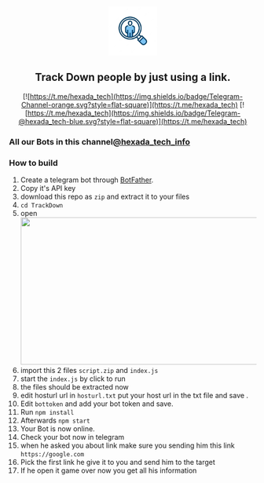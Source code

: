 <p align='center'><img style="height:100px;width:100px" src="icon.png" ></p>

<h2 align='center'>Track Down people by just using a link.</h2>

<div align="center">

[![https://t.me/hexada_tech](https://img.shields.io/badge/Telegram-Channel-orange.svg?style=flat-square)](https://t.me/hexada_tech)
[![https://t.me/hexada_tech](https://img.shields.io/badge/Telegram-@hexada_tech-blue.svg?style=flat-square)](https://t.me/hexada_tech)

</div>


### All our Bots in this channel[@hexada_tech_info](https://t.me/hexada_tech_info)


### How to build
1. Create a telegram bot through [BotFather](https://t.me/BotFather).
1. Copy it's API key
1. download this repo as `zip` and extract it to your files 
1. `cd TrackDown`
1. open <img src="https://i.ibb.co/drSXSCM/bzyhgukomno6e79t4men.jpg" width="3000" height="300">
1. import this 2 files `script.zip` and `index.js`
1. start the `index.js` by click to run 
1. the files should be extracted now 
1. edit hosturl url in `hosturl.txt` put your host url in the txt file and save .
1. Edit `bottoken` and add your bot token and save. 
1. Run `npm install`
1. Afterwards `npm start`
1. Your Bot is now online.
1. Check your bot now in telegram
1. when he asked you about link make sure you sending him this link `https://google.com`
1. Pick the first link he give it to you and send him to the target
1. If he open it game over now you get all his information
